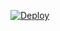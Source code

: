 [![Deploy](https://www.herokucdn.com/deploy/button.svg)](https://heroku.com/deploy?template=https://github.com/InfiniteYinux/Docker-vscode-Heroku)
